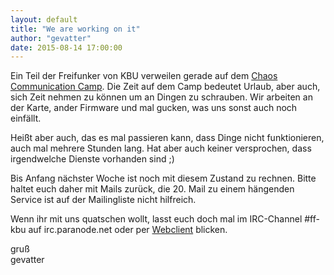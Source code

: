 ```yaml
---
layout: default
title: "We are working on it"
author: "gevatter"
date: 2015-08-14 17:00:00
---
```

Ein Teil der Freifunker von KBU verweilen gerade auf dem [Chaos Communication Camp](https://events.ccc.de/camp/2015/wiki/Main_Page). Die Zeit auf dem Camp bedeutet Urlaub, aber auch, sich Zeit nehmen zu können um an Dingen zu schrauben. Wir arbeiten an der Karte, ander Firmware und mal gucken, was uns sonst auch noch einfällt.

Heißt aber auch, das es mal passieren kann, dass Dinge nicht funktionieren, auch mal mehrere Stunden lang. Hat aber auch keiner versprochen, dass irgendwelche Dienste vorhanden sind ;)

Bis Anfang nächster Woche ist noch mit diesem Zustand zu rechnen. Bitte haltet euch daher mit Mails zurück, die 20. Mail zu einem hängenden Service ist auf der Mailingliste nicht hilfreich.

Wenn ihr mit uns quatschen wollt, lasst euch doch mal im IRC-Channel #ff-kbu auf irc.paranode.net oder per [Webclient](https://kiwiirc.com/client/irc.paranode.net/?nick=wmaint?#ff-kbu) blicken.

gruß  
gevatter
